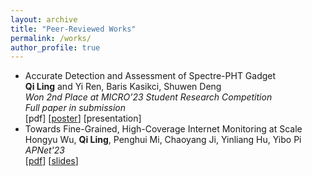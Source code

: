 ```yaml
---
layout: archive
title: "Peer-Reviewed Works"
permalink: /works/
author_profile: true
---
```


- Accurate Detection and Assessment of Spectre-PHT Gadget  
  **Qi Ling** and Yi Ren, Baris Kasikci, Shuwen Deng  
  *Won 2nd Place at MICRO’23 Student Research Competition*  
  *Full paper in submission*  
  [pdf] [[poster](/files/SRC%20Poster%20Portroit.pdf)] [presentation]
- Towards Fine-Grained, High-Coverage Internet Monitoring at Scale  
  Hongyu Wu, **Qi Ling**, Penghui Mi, Chaoyang Ji, Yinliang Hu, Yibo Pi  
  *APNet'23*  
  [[pdf](/files/sec5-towards_fine_grained.pdf)] [[slides](/files/Towards_slides.pdf)]
